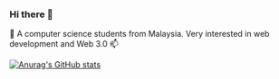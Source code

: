 ### Hi there 👋

🔭 A computer science students from Malaysia. Very interested in web development and Web 3.0 📫

[![Anurag's GitHub stats](https://github-readme-stats.vercel.app/api?username=FakhrulRadziCode)](https://github.com/anuraghazra/github-readme-statsshow_icons=true&theme=radical)

<!--
**FakhrulRadziCode/FakhrulRadziCode** is a ✨ _special_ ✨ repository because its `README.md` (this file) appears on your GitHub profile.

Here are some ideas to get you started:

- 🔭 I’m currently working on ... I'm still a student!
- 🌱 I’m currently learning ... Web Development
- 📫 How to reach me: ...
-->
